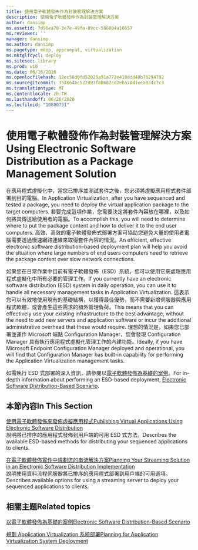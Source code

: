 ```yaml
---
title: 使用電子軟體發佈作為封裝管理解決方案
description: 使用電子軟體發佈作為封裝管理解決方案
author: dansimp
ms.assetid: 7d96ea70-3e7e-49fa-89cc-586804a10657
ms.reviewer: ''
manager: dansimp
ms.author: dansimp
ms.pagetype: mdop, appcompat, virtualization
ms.mktglfcycl: deploy
ms.sitesec: library
ms.prod: w10
ms.date: 06/16/2016
ms.openlocfilehash: 12ec56d0fd52825a91a772e418ddd48b76294792
ms.sourcegitcommit: 354664bc527d93f80687cd2eba70d1eea024c7c3
ms.translationtype: MT
ms.contentlocale: zh-TW
ms.lasthandoff: 06/26/2020
ms.locfileid: "10800751"
---
```

# <span data-ttu-id="36363-103">使用電子軟體發佈作為封裝管理解決方案</span><span class="sxs-lookup"><span data-stu-id="36363-103">Using Electronic Software Distribution as a Package Management Solution</span></span>


<span data-ttu-id="36363-104">在應用程式虛擬化中，當您已排序並測試套件之後，您必須將虛擬應用程式套件部署到目的電腦。</span><span class="sxs-lookup"><span data-stu-id="36363-104">In Application Virtualization, after you have sequenced and tested a package, you need to deploy the virtual application package to the target computers.</span></span> <span data-ttu-id="36363-105">若要完成這項作業，您需要決定將套件內容放在哪裡，以及如何將其傳送給使用者的電腦。</span><span class="sxs-lookup"><span data-stu-id="36363-105">To accomplish this, you will need to determine where to put the package content and how to deliver it to the end user computers.</span></span> <span data-ttu-id="36363-106">高效、高效的電子軟體發佈式部署方案可協助您避免大量的使用者電腦需要透過慢速網路連線來取得套件內容的情況。</span><span class="sxs-lookup"><span data-stu-id="36363-106">An efficient, effective electronic software distribution–based deployment plan will help you avoid the situation where large numbers of end users computers need to retrieve the package content over slow network connections.</span></span>

<span data-ttu-id="36363-107">如果您在日常作業中目前有電子軟體發佈（ESD）系統，您可以使用它來處理應用程式虛擬化中所有必要的管理工作。</span><span class="sxs-lookup"><span data-stu-id="36363-107">If you currently have an electronic software distribution (ESD) system in daily operation, you can use it to handle all necessary management tasks in Application Virtualization.</span></span> <span data-ttu-id="36363-108">這表示您可以有效地使用現有的基礎結構，以獲得最佳優勢，而不需要新增伺服器與應用程式軟體，或會產生這些需求的額外管理負荷。</span><span class="sxs-lookup"><span data-stu-id="36363-108">This means that you can effectively use your existing infrastructure to the best advantage, without the need to add new servers and application software or incur the additional administrative overhead that these would require.</span></span> <span data-ttu-id="36363-109">理想的情況是，如果您已部署並運作 Microsoft 端點 Configuration Manager，您會發現 Configuration Manager 具有執行應用程式虛擬化管理工作的內建功能。</span><span class="sxs-lookup"><span data-stu-id="36363-109">Ideally, if you have Microsoft Endpoint Configuration Manager deployed and operational, you will find that Configuration Manager has built-in capability for performing the Application Virtualization management tasks.</span></span>

<span data-ttu-id="36363-110">如需執行 ESD 式部署的深入資訊，請參閱以[電子軟體發佈為基礎的案例](electronic-software-distribution-based-scenario.md)。</span><span class="sxs-lookup"><span data-stu-id="36363-110">For in-depth information about performing an ESD-based deployment, [Electronic Software Distribution-Based Scenario](electronic-software-distribution-based-scenario.md).</span></span>

## <span data-ttu-id="36363-111">本節內容</span><span class="sxs-lookup"><span data-stu-id="36363-111">In This Section</span></span>


<a href="" id="publishing-virtual-applications-using-electronic-software-distribution"></a>[<span data-ttu-id="36363-112">使用電子軟體發佈來發佈虛擬應用程式</span><span class="sxs-lookup"><span data-stu-id="36363-112">Publishing Virtual Applications Using Electronic Software Distribution</span></span>](publishing-virtual-applications-using-electronic-software-distribution.md)  
<span data-ttu-id="36363-113">說明將已排序的應用程式發佈到用戶端的可用 ESD 式方法。</span><span class="sxs-lookup"><span data-stu-id="36363-113">Describes the available ESD-based methods for distributing your sequenced applications to clients.</span></span>

<a href="" id="planning-your-streaming-solution-in-an-electronic-software-distribution-implementation"></a>[<span data-ttu-id="36363-114">在電子軟體發佈實作中規劃您的串流解決方案</span><span class="sxs-lookup"><span data-stu-id="36363-114">Planning Your Streaming Solution in an Electronic Software Distribution Implementation</span></span>](planning-your-streaming-solution-in-an-electronic-software-distribution-implementation.md)  
<span data-ttu-id="36363-115">說明使用資料流程伺服器將已排序的應用程式部署到用戶端的可用選項。</span><span class="sxs-lookup"><span data-stu-id="36363-115">Describes available options for using a streaming server to deploy your sequenced applications to clients.</span></span>

## <span data-ttu-id="36363-116">相關主題</span><span class="sxs-lookup"><span data-stu-id="36363-116">Related topics</span></span>


[<span data-ttu-id="36363-117">以電子軟體發佈為基礎的案例</span><span class="sxs-lookup"><span data-stu-id="36363-117">Electronic Software Distribution-Based Scenario</span></span>](electronic-software-distribution-based-scenario.md)

[<span data-ttu-id="36363-118">規劃 Application Virtualization 系統部署</span><span class="sxs-lookup"><span data-stu-id="36363-118">Planning for Application Virtualization System Deployment</span></span>](planning-for-application-virtualization-system-deployment.md)

 

 





